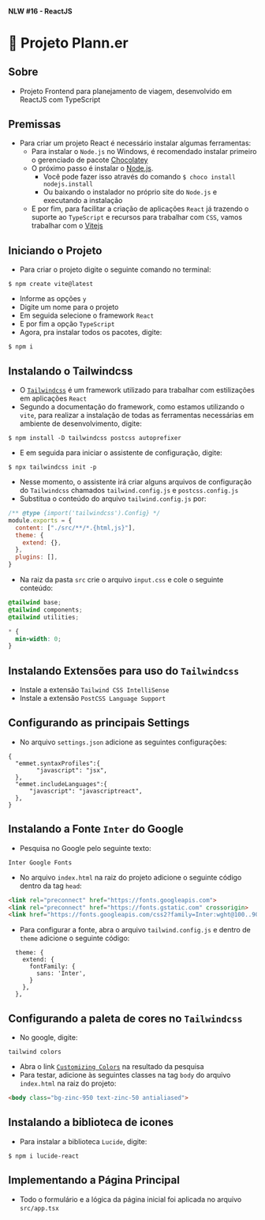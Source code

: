 #### NLW #16 - ReactJS
# 🚀 Projeto Plann.er

## Sobre
- Projeto Frontend para planejamento de viagem, desenvolvido em ReactJS com TypeScript

## Premissas
- Para criar um projeto React é necessário instalar algumas ferramentas:
  - Para instalar o `Node.js` no Windows, é recomendado instalar primeiro o gerenciado de pacote [Chocolatey](chocolatey.org)
  - O próximo passo é instalar o [Node.js](nodejs.org).
    - Você pode fazer isso através do comando `$ choco install nodejs.install`
    - Ou baixando o instalador no próprio site do `Node.js` e executando a instalação
  - E por fim, para facilitar a criação de aplicações `React` já trazendo o suporte ao `TypeScript` e recursos para trabalhar com `CSS`, vamos trabalhar com o [Vitejs](vitestjs.dev)


## Iniciando o Projeto
- Para criar o projeto digite o seguinte comando no terminal:
```
$ npm create vite@latest
```
- Informe as opções `y`
- Digite um nome para o projeto
- Em seguida selecione o framework `React`
- E por fim a opção `TypeScript`
- Agora, pra instalar todos os pacotes, digite:
```
$ npm i
```

## Instalando o Tailwindcss
- O [`Tailwindcss`](tailwindcss.com) é um framework utilizado para trabalhar com estilizações em aplicações `React`
- Segundo a documentação do framework, como estamos utilizando o `vite`, para realizar a instalação de todas as ferramentas necessárias em ambiente de desenvolvimento, digite:
```
$ npm install -D tailwindcss postcss autoprefixer
```
- E em seguida para iniciar o assistente de configuração, digite:
```
$ npx tailwindcss init -p
```
- Nesse momento, o assistente irá criar alguns arquivos de configuração do `Tailwindcss` chamados `tailwind.config.js` e `postcss.config.js`
- Substitua o conteúdo do arquivo `tailwind.config.js` por:
```js
/** @type {import('tailwindcss').Config} */
module.exports = {
  content: ["./src/**/*.{html,js}"],
  theme: {
    extend: {},
  },
  plugins: [],
}
```
- Na raiz da pasta `src` crie o arquivo `input.css` e cole o seguinte conteúdo:
```css
@tailwind base;
@tailwind components;
@tailwind utilities;

* {
  min-width: 0;
}
```

## Instalando Extensões para uso do `Tailwindcss`
- Instale a extensão `Tailwind CSS IntelliSense`
- Instale a extensão `PostCSS Language Support`

## Configurando as principais Settings
- No arquivo `settings.json` adicione as seguintes configurações:
```
{
  "emmet.syntaxProfiles":{
        "javascript": "jsx",
  },
  "emmet.includeLanguages":{
      "javascript": "javascriptreact",
  },
}
```

## Instalando a Fonte `Inter` do Google
- Pesquisa no Google pelo seguinte texto:
```
Inter Google Fonts
```
- No arquivo `index.html` na raiz do projeto adicione o seguinte código dentro da tag `head`:
```html
<link rel="preconnect" href="https://fonts.googleapis.com">
<link rel="preconnect" href="https://fonts.gstatic.com" crossorigin>
<link href="https://fonts.googleapis.com/css2?family=Inter:wght@100..900&display=swap" rel="stylesheet">
```
- Para configurar a fonte, abra o arquivo `tailwind.config.js` e dentro de `theme` adicione o seguinte código:
```
  theme: {
    extend: {
      fontFamily: {
        sans: 'Inter',
      }
    },
  },
```

## Configurando a paleta de cores no `Tailwindcss`
- No google, digite:
```
tailwind colors
```
- Abra o link [`Customizing Colors`](https://tailwindcss.com/docs/customizing-colors) na resultado da pesquisa
- Para testar, adicione às seguintes classes na tag `body` do arquivo `index.html` na raiz do projeto:
```html
<body class="bg-zinc-950 text-zinc-50 antialiased">
```

## Instalando a biblioteca de icones
- Para instalar a biblioteca `Lucide`, digite:
```
$ npm i lucide-react
```

## Implementando a Página Principal
- Todo o formulário e a lógica da página inicial foi aplicada no arquivo `src/app.tsx`

